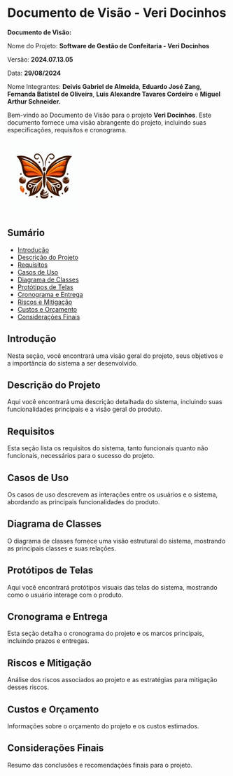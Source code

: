 # Documento de Visão - Veri Docinhos

**Documento de Visão:**

Nome do Projeto: **Software de Gestão de Confeitaria - Veri Docinhos**

Versão: **2024.07.13.05**

Data: **29/08/2024**

Nome Integrantes: **Deivis Gabriel de Almeida**, **Eduardo José Zang**, **Fernanda Batistel de Oliveira**, **Luis Alexandre Tavares Cordeiro** e **Miguel Arthur Schneider.**

Bem-vindo ao Documento de Visão para o projeto **Veri Docinhos**. Este documento fornece uma visão abrangente do projeto, incluindo suas especificações, requisitos e cronograma.

![Logo da Confeitaria](./imagens/logo.jpeg)

## Sumário

- [Introdução](./introducao.md)
- [Descrição do Projeto](./descricao.md)
- [Requisitos](./requisitos.md)
- [Casos de Uso](./casos-de-uso.md)
- [Diagrama de Classes](./diagrama-de-classes.md)
- [Protótipos de Telas](./prototipos-telas.md)
- [Cronograma e Entrega](./cronograma.md)
- [Riscos e Mitigação](./riscos.md)
- [Custos e Orçamento](./custos.md)
- [Considerações Finais](./consideracoes-finais.md)

## Introdução

Nesta seção, você encontrará uma visão geral do projeto, seus objetivos e a importância do sistema a ser desenvolvido.

## Descrição do Projeto

Aqui você encontrará uma descrição detalhada do sistema, incluindo suas funcionalidades principais e a visão geral do produto.

## Requisitos

Esta seção lista os requisitos do sistema, tanto funcionais quanto não funcionais, necessários para o sucesso do projeto.

## Casos de Uso

Os casos de uso descrevem as interações entre os usuários e o sistema, abordando as principais funcionalidades do produto.

## Diagrama de Classes

O diagrama de classes fornece uma visão estrutural do sistema, mostrando as principais classes e suas relações.

## Protótipos de Telas

Aqui você encontrará protótipos visuais das telas do sistema, mostrando como o usuário interage com o produto.

## Cronograma e Entrega

Esta seção detalha o cronograma do projeto e os marcos principais, incluindo prazos e entregas.

## Riscos e Mitigação

Análise dos riscos associados ao projeto e as estratégias para mitigação desses riscos.

## Custos e Orçamento

Informações sobre o orçamento do projeto e os custos estimados.

## Considerações Finais

Resumo das conclusões e recomendações finais para o projeto.